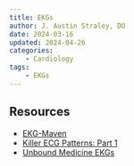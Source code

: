 ```yaml
---
title: EKGs
author: J. Austin Straley, DO
date: 2024-03-16
updated: 2024-04-26
categories:
    - Cardiology
tags:
    - EKGs
---
```



## Resources
* [EKG-Maven][1]
* [Killer ECG Patterns: Part 1][2]
* [Unbound Medicine EKGs][3]

[1]: https://ecg.bidmc.harvard.edu/maven/mavenmain.asp
[2]: https://litfl.com/killer-ecg-patterns-part-1/
[3]: https://emergency.unboundmedicine.com/emergency/view/GDT/619449/all/BASIC_ELECTROCARDIOGRAPHY